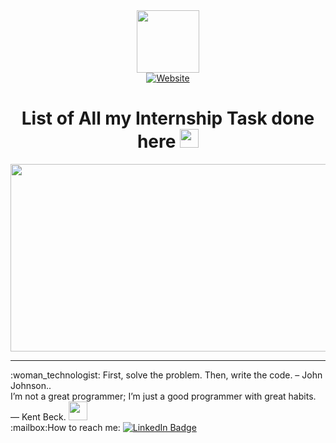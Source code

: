 <div id="header" align="center">
  <a href="https://github.com/aysh01/Interships__/tree/main/Intern">
  <img src="https://tse2.mm.bing.net/th?id=OIP.aOBXcPnUl03TH4fYQQvCYwAAAA&pid=Api" width="100"/>
  </a><br>
    <a href="https://ayssh.netlify.app">
      <img src="https://img.shields.io/badge/Website-blue?logo=dependabot" alt="Website"/>
  </a><br>
        <img src="https://komarev.com/ghpvc/?username=aysh01&style=flat-square&color=blue" alt=""/>
<h1>
  List of All my Internship Task done here
  <img src="https://media0.giphy.com/media/zgduo4kWRRDVK/200w.webp?cid=ecf05e47asppdhfha7ht2k4yx3ywxgeofftv5qjctf05hajk&ep=v1_gifs_search&rid=200w.webp&ct=g" width="30px"/>
</h1>
    <div align="center">
  <img src="https://media0.giphy.com/media/zgduo4kWRRDVK/200w.webp?cid=ecf05e47asppdhfha7ht2k4yx3ywxgeofftv5qjctf05hajk&ep=v1_gifs_search&rid=200w.webp&ct=g" width="600" height="300"/><br>
      <hr>
      <div align="left">
:woman_technologist: First, solve the problem. Then, write the code. – John Johnson..<br>
      I’m not a great programmer; I’m just a good programmer with great habits. ― Kent Beck. <img src="https://media.giphy.com/media/WUlplcMpOCEmTGBtBW/giphy.gif" width="30"><br>
:mailbox:How to reach me: <a href="https://www.linkedin.com/in/aayush-kantak-88a7b4271?utm_source=share&utm_campaign=share_via&utm_content=profile&utm_medium=android_app">
    <img src="https://img.shields.io/badge/LinkedIn-blue?style=for-the-badge&logo=linkedin&logoColor=white" alt="LinkedIn Badge"/>
  </a><br>
      </div>
</div>
</div>
